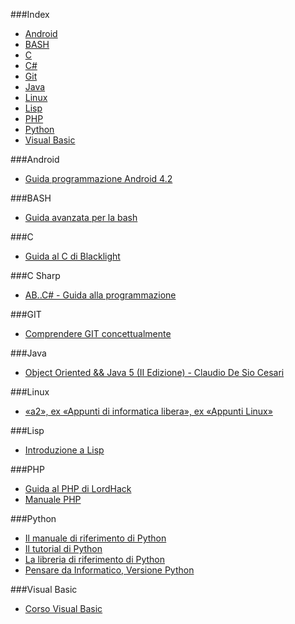 ###Index
* [Android](#android)
* [BASH](#bash)
* [C](#c)
* [C#](#c-sharp)
* [Git](#git)
* [Java](#java)
* [Linux](#linux)
* [Lisp](#lisp)
* [PHP](#php)
* [Python](#python)
* [Visual Basic](#visual-basic)


###Android

* [Guida programmazione Android 4.2](http://www.sprik.it/guida/Android4_2.pdf)


###BASH

* [Guida avanzata per la bash](http://www.dmi.unict.it/diraimondo/web/wp-content/uploads/classes/so/mirror-stuff/abs-guide.pdf)


###C

* [Guida al C di Blacklight](http://blacklight.gotdns.org/guidac.pdf)


###C Sharp

* [AB..C# - Guida alla programmazione](http://www.youblisher.com/files/publications/4/21542/pdf.pdf)


###GIT

* [Comprendere GIT concettualmente](http://www.linuxtrent.it/sites/default/files/Comprendere%20Git%20concettualmente%20-%20Marco%20Ciampa%20-%20r1.pdf)


###Java

* [Object Oriented && Java 5 (II Edizione) - Claudio De Sio Cesari](http://www.claudiodesio.com/download/oo_&&_java_5.zip)


###Linux

* [«a2», ex «Appunti di informatica libera», ex «Appunti Linux»](http://archive.org/download/AppuntiDiInformaticaLibera/)


###Lisp

* [Introduzione a Lisp](http://www.matteolucarelli.net/lisp/lispintro.pdf)


###PHP

* [Guida al PHP di LordHack](http://www.lordhack.altervista.org/brdp.pdf)
* [Manuale PHP](http://francescomuscolo.altervista.org/manuale_PHP.pdf)


###Python

* [Il manuale di riferimento di Python](http://docs.python.it/html/ref/)
* [Il tutorial di Python](http://docs.python.it/html/tut/)
* [La libreria di riferimento di Python](http://docs.python.it/html/lib/)
* [Pensare da Informatico, Versione Python](http://www.python.it/doc/Howtothink/Howtothink-html-it/index.htm)


###Visual Basic

* [Corso Visual Basic](http://www.webalice.it/kindofapple/corsovb.pdf)
